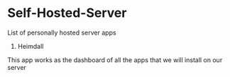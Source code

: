 # Self-Hosted-Server
List of personally hosted server apps  

1) Heimdall

This app works as the dashboard of all the apps that we will install on our server 

